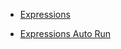 - [Expressions](https://bigdata-mindstorms.github.io/d3-playground/#https://bigdata-mindstorms.github.io/d3-playground/lrl1225/2016/01/04/expressions.js)

- [Expressions Auto Run](https://bigdata-mindstorms.github.io/d3-playground/#https://bigdata-mindstorms.github.io/d3-playground/lrl1225/2016/01/04/expressions_auto_run.js)
